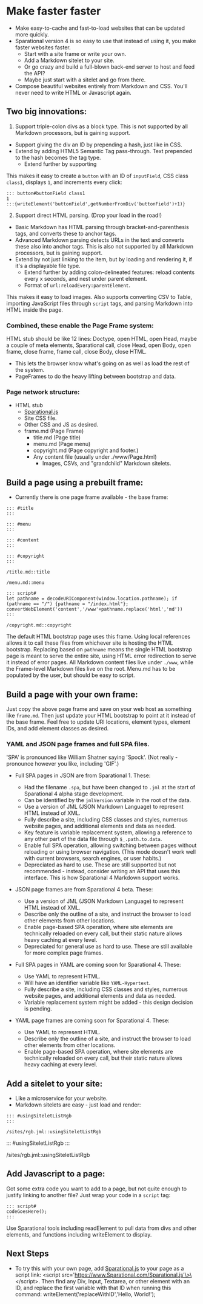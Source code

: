 # Make faster faster

- Make easy-to-cache and fast-to-load websites that can be updated more quickly.
- Sparational version 4 is so easy to use that instead of using it, you make faster websites faster.
  - Start with a site frame or write your own.
  - Add a Markdown sitelet to your site.
  - Or go crazy and build a full-blown back-end server to host and feed the API? 
  - Maybe just start with a sitelet and go from there.
- Compose beautiful websites entirely from Markdown and CSS. You'll never need to write HTML or Javascript again.

## Two big innovations:

1. Support triple-colon divs as a block type. This is not supported by all Markdown processors, but is gaining support. 
  - Support giving the div an ID by prepending a hash, just like in CSS.
  - Extend by adding HTML5 Semantic Tag pass-through. Text prepended to the hash becomes the tag type. 
    - Extend further by supporting 

This makes it easy to create a `button` with an ID of `inputField`, CSS class `class1`, displays `1`, and increments every click:

```
::: button#buttonField class1
1
:::{writeElement('buttonField',getNumberFromDiv('buttonField')+1)}
```

2. Support direct HTML parsing. (Drop your load in the road!)
  - Basic Markdown has HTML parsing through bracket-and-parenthesis tags, and converts these to anchor tags.
  - Advanced Markdown parsing detects URLs in the text and converts these also into anchor tags. This is also not supported by all Markdown processors, but is gaining support. 
  - Extend by not just linking to the item, but by loading and rendering it, if it's a displayable file type.
    - Extend further by adding colon-delineated features: reload contents every x seconds, and nest under parent element. 
	- Format of `url:reloadEvery:parentElement`. 
  
This makes it easy to load images. Also supports converting CSV to Table, importing JavaScript files through `script` tags, and parsing Markdown into HTML inside the page. 

### Combined, these enable the Page Frame system: 

HTML stub should be like 12 lines: Doctype, open HTML, open Head, maybe a couple of meta elements, Sparational call, close Head, open Body, open frame, close frame, frame call, close Body, close HTML. 

- This lets the browser know what's going on as well as load the rest of the system.
- PageFrames to do the heavy lifting between bootstrap and data. 

### Page network structure: 

- HTML stub
  - [Sparational.js](https://www.Sparational.com/Sparational.js)
  - Site CSS file.
  - Other CSS and JS as desired.
  - frame.md (Page Frame)
    - title.md (Page title)
	- menu.md (Page menu)
	- copyright.md (Page copyright and footer.)
	- Any content file (usually under ./www/Page.html)
	  - Images, CSVs, and "grandchild" Markdown sitelets.

## Build a page using a prebuilt frame:

- Currently there is one page frame available - the base frame:

```
::: #title
:::

::: #menu
:::

::: #content
:::

::: #copyright
:::

/title.md::title

/menu.md::menu

::: script#
let pathname = decodeURIComponent(window.location.pathname); if (pathname == "/") {pathname = "/index.html"}; convertWebElement('content','/www'+pathname.replace('html','md'))
:::

/copyright.md::copyright
```

The default HTML bootstrap page uses this frame. Using local references allows it to call these files from whichever site is hosting the HTML bootstrap. Replacing based on `pathname` means the single HTML bootstrap page is meant to serve the entire site, using HTML error redirection to serve it instead of error pages. All Markdown content files live under `./www`, while the Frame-level Markdown files live on the root. Menu.md has to be populated by the user, but should be easy to script. 

## Build a page with your own frame:

Just copy the above page frame and save on your web host as something like `frame.md`. Then just update your HTML bootstrap to point at it instead of the base frame. Feel free to update URI locations, element types, element IDs, and add element classes as desired. 

### YAML and JSON page frames and full SPA files.

'SPA' is pronounced like William Shatner saying 'Spock'. (Not really - pronounce however you like, including 'GIF'.)

- Full SPA pages in JSON are from Sparational 1. These:
  - Had the filename `.spa`, but have been changed to `.jml` at the start of Sparational 4 alpha stage development.
  - Can be identified by the `jmlVersion` variable in the root of the data.
  - Use a version of JML (JSON Markdown Language) to represent HTML instead of XML. 
  - Fully describe a site, including CSS classes and styles, numerous website pages, and additional elements and data as needed.
  - Key feature is variable replacement system, allowing a reference to any other part of the data file through `$_.path.to.data`. 
  - Enable full SPA operation, allowing switching between pages without reloading or using browser navigation. (This mode doesn't work well with current browsers, search engines, or user habits.)
  - Depreciated as hard to use. These are still supported but not recommended - instead, consider writing an API that uses this interface. This is how Sparational 4 Markdown support works. 

- JSON page frames are from Sparational 4 beta. These:
  - Use a version of JML (JSON Markdown Language) to represent HTML instead of XML. 
  - Describe only the outline of a site, and instruct the browser to load other elements from other locations.
  - Enable page-based SPA operation, where site elements are technically reloaded on every call, but their static nature allows heavy caching at every level.
  - Depreciated for general use as hard to use. These are still available for more complex page frames.

- Full SPA pages in YAML are coming soon for Sparational 4. These:
  - Use YAML to represent HTML. 
  - Will have an identifier variable like `YAML-Hypertext`. 
  - Fully describe a site, including CSS classes and styles, numerous website pages, and additional elements and data as needed.
  - Variable replacement system might be added - this design decision is pending.

- YAML page frames are coming soon for Sparational 4. These:
  - Use YAML to represent HTML. 
  - Describe only the outline of a site, and instruct the browser to load other elements from other locations.
  - Enable page-based SPA operation, where site elements are technically reloaded on every call, but their static nature allows heavy caching at every level.

## Add a sitelet to your site:

- Like a microservice for your website.
- Markdown sitelets are easy - just load and render:

```
::: #usingSiteletListRgb
:::

/sites/rgb.jml::usingSiteletListRgb
```

::: #usingSiteletListRgb
:::

/sites/rgb.jml::usingSiteletListRgb

## Add Javascript to a page:

Got some extra code you want to add to a page, but not quite enough to justify linking to another file? Just wrap your code in a `script` tag:

```
::: script#
codeGoesHere();
:::
```

Use Sparational tools including readElement to pull data from divs and other elements, and functions including writeElement to display.

## Next Steps

- To try this with your own page, add [Sparational.js](https://www.Sparational.com/Sparational.js) to your page as a script link: \<script src='https://www.Sparational.com/Sparational.js'\>\</script\>. Then find any Div, Input, Textarea, or other element with an ID, and replace the first variable with that ID when running this command: writeElement('replaceWithID','Hello, World!');
